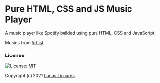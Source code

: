 # Pure HTML, CSS and JS Music Player

A music player like Spotify builded using pure HTML, CSS and JavaScript.

Musics from [Artlist](https://artlist.io/)

### License

[![License: MIT](https://img.shields.io/badge/License-MIT-yellow.svg)](https://opensource.org/licenses/MIT)

Copyright (c) 2021 [Lucas Linhares](https://lucaslinhares.dev.br/).
